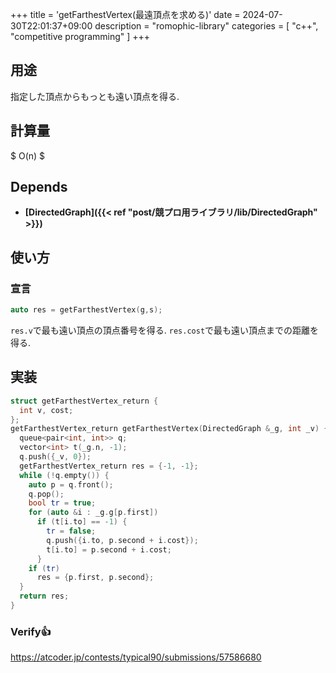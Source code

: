 +++
title = 'getFarthestVertex(最遠頂点を求める)'
date = 2024-07-30T22:01:37+09:00
description = "romophic-library"
categories = [
  "c++",
  "competitive programming"
]
+++
## 用途
指定した頂点からもっとも遠い頂点を得る.

## 計算量
$ O(n) $

## Depends
- **[DirectedGraph]({{< ref "post/競プロ用ライブラリ/lib/DirectedGraph" >}})**

## 使い方
### 宣言
```cpp
auto res = getFarthestVertex(g,s);
```
`res.v`で最も遠い頂点の頂点番号を得る. `res.cost`で最も遠い頂点までの距離を得る.

## 実装
```cpp
struct getFarthestVertex_return {
  int v, cost;
};
getFarthestVertex_return getFarthestVertex(DirectedGraph &_g, int _v) {
  queue<pair<int, int>> q;
  vector<int> t(_g.n, -1);
  q.push({_v, 0});
  getFarthestVertex_return res = {-1, -1};
  while (!q.empty()) {
    auto p = q.front();
    q.pop();
    bool tr = true;
    for (auto &i : _g.g[p.first])
      if (t[i.to] == -1) {
        tr = false;
        q.push({i.to, p.second + i.cost});
        t[i.to] = p.second + i.cost;
      }
    if (tr)
      res = {p.first, p.second};
  }
  return res;
}
```

### Verify👍
https://atcoder.jp/contests/typical90/submissions/57586680
